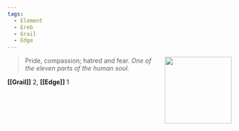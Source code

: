 ```yaml
---
tags:
  - Element
  - Ereb
  - Grail 
  - Edge 
---
```


<div style="float: right; padding-left: 10px;"><img src="/Elements of the Soul/files/ereb.png" width=150 width=100 style="margin:0" /></div>

> Pride, compassion; hatred and fear. *One of the eleven parts of the human soul.*

**[[Grail]]** 2, **[[Edge]]** 1